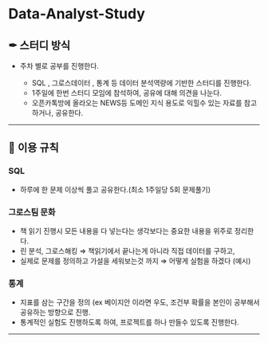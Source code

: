 # Data-Analyst-Study


## ✒ 스터디 방식

- 주차 별로 공부를 진행한다.
  
  - SQL , 그로스데이터 , 통계 등 데이터 분석역량에 기반한 스터디를 진행한다.
  - 1주일에 한번 스터디 모임에 참석하여, 공유에 대해 의견을 나눈다.
  - 오픈카톡방에 올라오는 NEWS등 도메인 지식 용도로 익힐수 있는 자료를 참고하거나, 공유한다.

---

## 📌 이용 규칙


### SQL

- 하루에 한 문제 이상씩 풀고 공유한다.(최소 1주일당 5회 문제풀기)

### 그로스팀 문화

- 책 읽기 진행시 모든 내용을 다 넣는다는 생각보다는 중요한 내용을 위주로 정리한다.
- 린 분석, 그로스해킹 ⇒ 책읽기에서 끝나는게 아니라 직접 데이터를 구하고,
- 실제로 문제를 정의하고 가설을 세워보는것 까지 ⇒ 어떻게 실험을 하겠다 (예시)

### 통계

- 지표를 삼는 구간을 정의 (ex 베이지안 이라면 우도, 조건부 확률을 본인이 공부해서 공유하는 방향으로 진행.
- 통계적인 실험도 진행하도록 하여, 프로젝트를 하나 만들수 있도록 진행한다.


---
